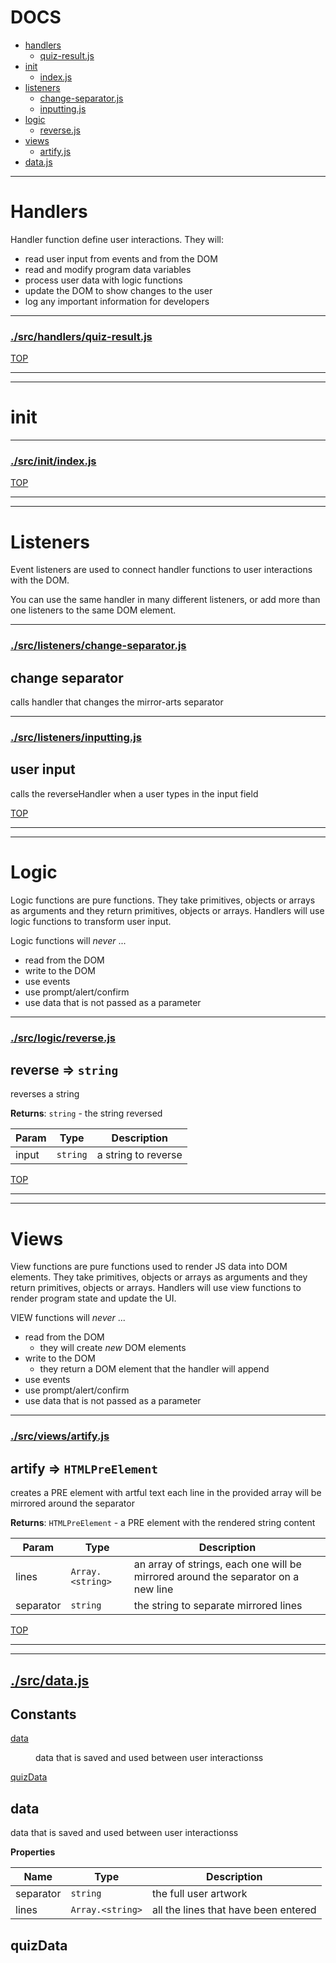 <!-- BEGIN TITLE -->

# DOCS

<!-- END TITLE -->

<!-- BEGIN TOC -->

- [handlers](#handlers)
  - [quiz-result.js](#srchandlersquiz-resultjs)
- [init](#init)
  - [index.js](#srcinitindexjs)
- [listeners](#listeners)
  - [change-separator.js](#srclistenerschange-separatorjs)
  - [inputting.js](#srclistenersinputtingjs)
- [logic](#logic)
  - [reverse.js](#srclogicreversejs)
- [views](#views)
  - [artify.js](#srcviewsartifyjs)
- [data.js](#srcdatajs)

<!-- END TOC -->

<!-- BEGIN DOCS -->

---

# Handlers

Handler function define user interactions. They will:

- read user input from events and from the DOM
- read and modify program data variables
- process user data with logic functions
- update the DOM to show changes to the user
- log any important information for developers

---

### [./src/handlers/quiz-result.js](./src/handlers/quiz-result.js?study)

[TOP](#DOCS)

---

---

# init

---

### [./src/init/index.js](./src/init/index.js?study)

[TOP](#DOCS)

---

---

# Listeners

Event listeners are used to connect handler functions to user interactions with the DOM.

You can use the same handler in many different listeners, or add more than one listeners to the same DOM element.

---

### [./src/listeners/change-separator.js](./src/listeners/change-separator.js?study)

<a name="change separator
calls handler that changes the mirror-arts separator"></a>

## change separator

calls handler that changes the mirror-arts separator

---

### [./src/listeners/inputting.js](./src/listeners/inputting.js?study)

<a name="user input
calls the reverseHandler when a user types in the input field"></a>

## user input

calls the reverseHandler when a user types in the input field

[TOP](#DOCS)

---

---

# Logic

Logic functions are pure functions. They take primitives, objects or arrays as arguments and they return primitives, objects or arrays. Handlers will use logic functions to transform user input.

Logic functions will _never_ ...

- read from the DOM
- write to the DOM
- use events
- use prompt/alert/confirm
- use data that is not passed as a parameter

---

### [./src/logic/reverse.js](./src/logic/reverse.js?study)

<a name="reverse"></a>

## reverse ⇒ <code>string</code>

reverses a string

**Returns**: <code>string</code> - the string reversed

| Param | Type                | Description         |
| ----- | ------------------- | ------------------- |
| input | <code>string</code> | a string to reverse |

[TOP](#DOCS)

---

---

# Views

View functions are pure functions used to render JS data into DOM elements. They take primitives, objects or arrays as arguments and they return primitives, objects or arrays. Handlers will use view functions to render program state and update the UI.

VIEW functions will _never_ ...

- read from the DOM
  - they will create _new_ DOM elements
- write to the DOM
  - they return a DOM element that the handler will append
- use events
- use prompt/alert/confirm
- use data that is not passed as a parameter

---

### [./src/views/artify.js](./src/views/artify.js?study)

<a name="artify"></a>

## artify ⇒ <code>HTMLPreElement</code>

creates a PRE element with artful text
each line in the provided array will be mirrored around the separator

**Returns**: <code>HTMLPreElement</code> - a PRE element with the rendered string content

| Param     | Type                              | Description                                                                       |
| --------- | --------------------------------- | --------------------------------------------------------------------------------- |
| lines     | <code>Array.&lt;string&gt;</code> | an array of strings, each one will be mirrored around the separator on a new line |
| separator | <code>string</code>               | the string to separate mirrored lines                                             |

[TOP](#DOCS)

---

---

## [./src/data.js](./src/data.js?study)

## Constants

<dl>
<dt><a href="#data">data</a></dt>
<dd><p>data that is saved and used between user interactionss</p>
</dd>
<dt><a href="#quizData">quizData</a></dt>
<dd></dd>
</dl>

<a name="data"></a>

## data

data that is saved and used between user interactionss

**Properties**

| Name      | Type                              | Description                          |
| --------- | --------------------------------- | ------------------------------------ |
| separator | <code>string</code>               | the full user artwork                |
| lines     | <code>Array.&lt;string&gt;</code> | all the lines that have been entered |

<a name="quizData"></a>

## quizData

<!-- END DOCS -->
